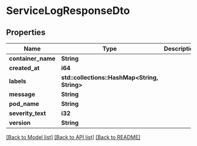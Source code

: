 # ServiceLogResponseDto

## Properties

Name | Type | Description | Notes
------------ | ------------- | ------------- | -------------
**container_name** | **String** |  | 
**created_at** | **i64** |  | 
**labels** | **std::collections::HashMap<String, String>** |  | 
**message** | **String** |  | 
**pod_name** | **String** |  | 
**severity_text** | **i32** |  | 
**version** | **String** |  | 

[[Back to Model list]](../README.md#documentation-for-models) [[Back to API list]](../README.md#documentation-for-api-endpoints) [[Back to README]](../README.md)


